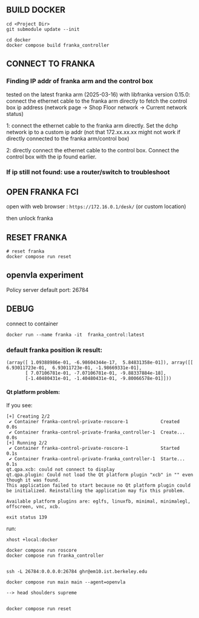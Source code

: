

## BUILD DOCKER

```
cd <Project Dir>
git submodule update --init 

cd docker
docker compose build franka_controller
```

## CONNECT TO FRANKA

### Finding IP addr of franka arm and the control box
tested on the latest franka arm (2025-03-16) with libfranka version 0.15.0: connect the ethernet cable to the franka arm directly to fetch the control box ip address (network page -> Shop Floor network -> Current network status)

1: connect the ethernet cable to the franka arm directly. Set the dchp network ip to a custom ip addr (not that 172.xx.xx.xx might not work if directly connected to the franka arm/control box)

2: directly connect the ethernet cable to the control box. Connect the control box with the ip found earlier. 

### If ip still not found: use a router/switch to troubleshoot
## OPEN FRANKA FCI
open with web browser : `https://172.16.0.1/desk/` (or custom location)

then unlock franka

## RESET FRANKA
```
# reset franka
docker compose run reset
```

## openvla experiment
Policy server default port: 26784


## DEBUG 

connect to container

```
docker run --name franka -it  franka_control:latest
```

### default franka position ik result:
```
(array([ 1.09388986e-01, -6.98604344e-17,  5.84831358e-01]), array([[ 6.93011723e-01,  6.93011723e-01, -1.98669331e-01],
       [ 7.07106781e-01, -7.07106781e-01, -9.88337884e-18],
       [-1.40480431e-01, -1.40480431e-01, -9.80066578e-01]]))
```

#### Qt platform problem:

If you see: 
```
[+] Creating 2/2
 ✔ Container franka-control-private-roscore-1            Created                                                          0.0s 
 ✔ Container franka-control-private-franka_controller-1  Create...                                                        0.0s 
[+] Running 2/2
 ✔ Container franka-control-private-roscore-1            Started                                                          0.1s 
 ✔ Container franka-control-private-franka_controller-1  Starte...                                                        0.1s 
qt.qpa.xcb: could not connect to display 
qt.qpa.plugin: Could not load the Qt platform plugin "xcb" in "" even though it was found.
This application failed to start because no Qt platform plugin could be initialized. Reinstalling the application may fix this problem.

Available platform plugins are: eglfs, linuxfb, minimal, minimalegl, offscreen, vnc, xcb.

exit status 139
```

run:
```
xhost +local:docker
```


```
docker compose run roscore
docker compose run franka_controller


ssh -L 26784:0.0.0.0:26784 ghr@em10.ist.berkeley.edu

docker compose run main main --agent=openvla

--> head shoulders supreme


docker compose run reset
```